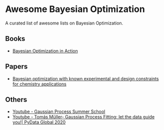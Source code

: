 # Awesome Bayesian Optimization
A curated list of awesome lists on Bayesian Optimization.

## Books
* [Bayesian Optimization in Action](https://www.manning.com/books/bayesian-optimization-in-action?ar=true&lpse=A)

## Papers
* [Bayesian optimization with known experimental and design constraints for chemistry applications](https://pubs.rsc.org/en/content/articlehtml/2022/dd/d2dd00028h)
  

## Others
* [Youtube - Gaussian Process Summer School](https://www.youtube.com/@gaussianprocesssummerschoo7738/playlists)
* [Youtube - Tomás Müller- Gaussian Process Fitting: let the data guide you!| PyData Global 2020](https://www.youtube.com/watch?v=eokV-P8Osms&list=PLG2mFGwiVyKJ56HPoLz-GLX6H-aFlcatv)
  
